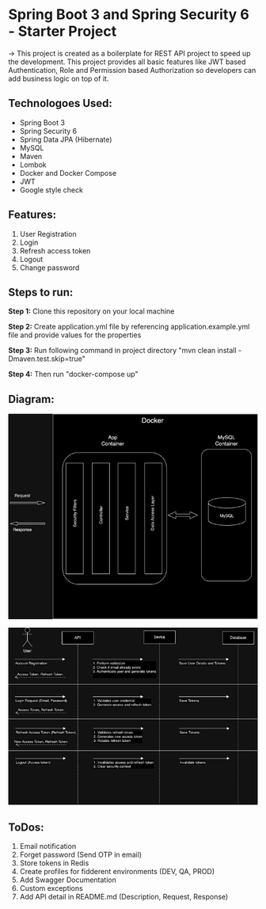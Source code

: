 # Spring Boot 3 and Spring Security 6 - Starter Project

-> This project is created as a boilerplate for REST API project to speed up the development. This project provides all basic features like JWT based Authentication, Role and Permission based Authorization so developers can add business logic on top of it.

## Technologoes Used:

- Spring Boot 3
- Spring Security 6
- Spring Data JPA (Hibernate)
- MySQL
- Maven
- Lombok
- Docker and Docker Compose
- JWT
- Google style check

## Features:

1. User Registration
2. Login
3. Refresh access token
4. Logout
5. Change password

## Steps to run:

**Step 1:** Clone this repository on your local machine

**Step 2:** Create application.yml file by referencing application.example.yml file and provide values for the properties

**Step 3:** Run following command in project directory "mvn clean install -Dmaven.test.skip=true"

**Step 4:** Then run "docker-compose up"

## Diagram:

![Alt text](src/main/resources/static/Spring%20Starter%20System.png)

![Alt text](src/main/resources/static/Spring%20Starter%20Flow%20Diagram.png)

## ToDos:

1. Email notification
2. Forget password (Send OTP in email)
3. Store tokens in Redis
4. Create profiles for fidderent environments (DEV, QA, PROD)
5. Add Swagger Documentation
6. Custom exceptions
7. Add API detail in README.md (Description, Request, Response)
